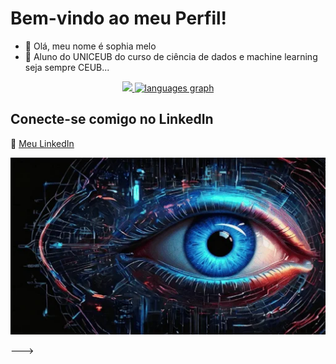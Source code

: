  # Bem-vindo ao meu Perfil! 

- 👋 Olá, meu nome é sophia melo 
- 🏫 Aluno do UNICEUB do curso de ciência de dados e machine learning
   seja sempre CEUB...


<div align="center">
<a href="https://github.com/ariel380">
  <img height="150em" src="https://github-readme-stats.vercel.app/api?username=ariel380&show_icons=true&theme=tokyonight&include_all_commits=true&count_private=true&locale=pt-br"/>
  <img src="https://github-readme-stats.vercel.app/api/top-langs?username=ariel380&locale=pt-br&hide_title=false&layout=compact&card_width=320&langs_count=10&theme=tokyonight&hide_border=false&order=2" height="150" alt="languages graph"  />
</a>
</div>


 ## Conecte-se comigo no LinkedIn
🔗 [Meu LinkedIn](https://www.linkedin.com/in/arielbreno)


<div align="center">
  <img src="https://raw.githubusercontent.com/ariel380/ariel380/main/06-57-07-12_512.webp" alt="Meu GIF">
</div>


--->
